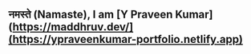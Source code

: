 ## नमस्ते (Namaste), I am [Y Praveen Kumar](https://maddhruv.dev/](https://ypraveenkumar-portfolio.netlify.app)
<!--
**Praveen19102511/Praveen19102511** is a ✨ _special_ ✨ repository because its `README.md` (this file) appears on your GitHub profile.

Here are some ideas to get you started:

- 🔭 I’m currently working on ...
- 🌱 I’m currently learning ...
- 👯 I’m looking to collaborate on ...
- 🤔 I’m looking for help with ...
- 💬 Ask me about ...
- 📫 How to reach me: ...
- 😄 Pronouns: ...
- ⚡ Fun fact: ...
-->
